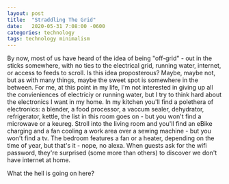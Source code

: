 ```yaml
---
layout: post
title:  "Straddling The Grid"
date:   2020-05-31 7:08:00 -0600
categories: technology
tags: technology minimalism 
---
```


By now, most of us have heard of the idea of being "off-grid" - out in the sticks somewhere, with no ties to the electrical grid, running water, internet, or access to feeds to scroll. Is this idea proposterous? Maybe, maybe not, but as with many things, maybe the sweet spot is somewhere in the between. For me, at this point in my life, I'm not interested in giving up all the convieniences of electriciy or running water, but I try to think hard about the electronics I want in my home. In my kitchen you'll find a polethera of electronics: a blender, a food processor, a vaccum sealer, dehydrator, refrigerator, kettle, the list in this room goes on - but you won't find a microwave or a keureg. Stroll into the living room and you'll find an eBike charging and a fan cooling a work area over a sewing machine - but you won't find a tv. The bedroom features a fan or a heater, depending on the time of year, but that's it - nope, no alexa. When guests ask for the wifi password, they're surprised (some more than others) to discover we don't have internet at home.

What the hell is going on here?


